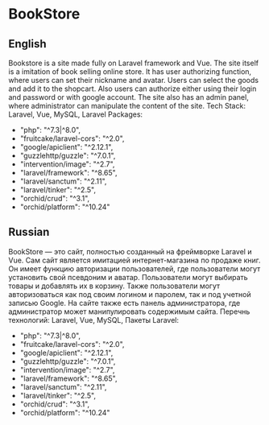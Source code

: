 # BookStore
## **English**
Bookstore is a site made fully on Laravel framework and Vue. The site itself is a imitation of book selling online store. It has user authorizing function, where users can set their nickname and avatar. Users can select the goods and add it to the shopcart. Also users can authorize either using their login and password or with google account. The site also has an admin panel, where administrator can manipulate the content of the site.
Tech Stack: Laravel, Vue, MySQL, 
Laravel Packages: 
  - "php": "^7.3|^8.0",
  - "fruitcake/laravel-cors": "^2.0",
  - "google/apiclient": "^2.12.1",
  - "guzzlehttp/guzzle": "^7.0.1",
  - "intervention/image": "^2.7",
  - "laravel/framework": "^8.65",
  - "laravel/sanctum": "^2.11",
  - "laravel/tinker": "^2.5",
  - "orchid/crud": "^3.1",
  - "orchid/platform": "^10.24"

## **Russian**
BookStore — это сайт, полностью созданный на фреймворке Laravel и Vue. Сам сайт является имитацией интернет-магазина по продаже книг. Он имеет функцию авторизации пользователей, где пользователи могут установить свой псевдоним и аватар. Пользователи могут выбирать товары и добавлять их в корзину. Также пользователи могут авторизоваться как под своим логином и паролем, так и под учетной записью Google. На сайте также есть панель администратора, где администратор может манипулировать содержимым сайта.
Перечнь технологий: Laravel, Vue, MySQL, 
Пакеты Laravel: 
  - "php": "^7.3|^8.0",
  - "fruitcake/laravel-cors": "^2.0",
  - "google/apiclient": "^2.12.1",
  - "guzzlehttp/guzzle": "^7.0.1",
  - "intervention/image": "^2.7",
  - "laravel/framework": "^8.65",
  - "laravel/sanctum": "^2.11",
  - "laravel/tinker": "^2.5",
  - "orchid/crud": "^3.1",
  - "orchid/platform": "^10.24"